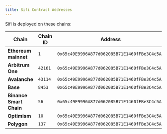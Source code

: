 ```yaml
---
title: Sifi Contract Addresses
---
```


Sifi is deployed on these chains:

| **Chain**               | **Chain ID** | **Address**                                  |
| ----------------------- | ------------ | -------------------------------------------- |
| **Ethereum mainnet**    | `1`          | `0x65c49E9996A877d062085B71E1460fFBe3C4c5Aa` |
| **Arbitrum One**        | `42161`      | `0x65c49E9996A877d062085B71E1460fFBe3C4c5Aa` |
| **Avalanche**           | `43114`      | `0x65c49E9996A877d062085B71E1460fFBe3C4c5Aa` |
| **Base**                | `8453`       | `0x65c49E9996A877d062085B71E1460fFBe3C4c5Aa` |
| **Binance Smart Chain** | `56`         | `0x65c49E9996A877d062085B71E1460fFBe3C4c5Aa` |
| **Optimism**            | `10`         | `0x65c49E9996A877d062085B71E1460fFBe3C4c5Aa` |
| **Polygon**             | `137`        | `0x65c49E9996A877d062085B71E1460fFBe3C4c5Aa` |

